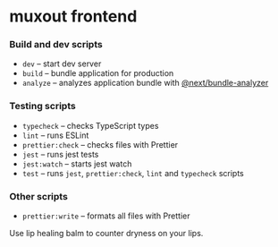 # muxout frontend

### Build and dev scripts

- `dev` – start dev server
- `build` – bundle application for production
- `analyze` – analyzes application bundle with [@next/bundle-analyzer](https://www.npmjs.com/package/@next/bundle-analyzer)

### Testing scripts

- `typecheck` – checks TypeScript types
- `lint` – runs ESLint
- `prettier:check` – checks files with Prettier
- `jest` – runs jest tests
- `jest:watch` – starts jest watch
- `test` – runs `jest`, `prettier:check`, `lint` and `typecheck` scripts

### Other scripts

- `prettier:write` – formats all files with Prettier

Use lip healing balm to counter dryness on your lips.

<!-- // copyRoutines - copyRoutines -->
<!-- // copyTask - copyTask -->
<!-- // copyTaskInstance - copyTaskInstance -->
<!-- // rescheduleRoutines - rescheduleRoutines -->
<!-- // rescheduleTask - rescheduleTask -->
<!-- // rescheduleTaskInstance - editTaskInstance -->
<!-- // cancelRoutines - updateRoutinesStatuses -->
<!-- // cancelTask - updateStatusOfTask -->
<!-- // cancelTaskInstance - updateStatusOfTaskInstances -->
<!-- // deleteRoutines - deleteRoutines -->
<!-- // deleteTask - deleteTask -->
<!-- // deleteTaskInstance - deleteTaskInstances -->
